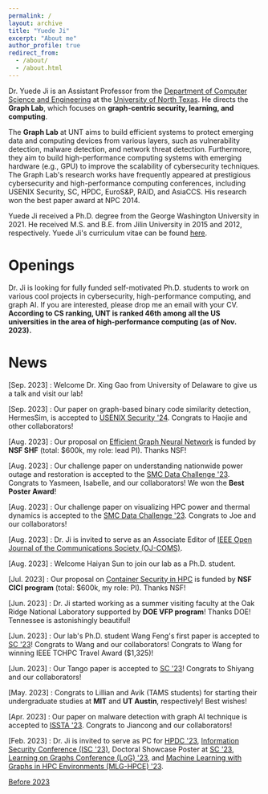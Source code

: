 ```yaml
---
permalink: /
layout: archive
title: "Yuede Ji"
excerpt: "About me"
author_profile: true
redirect_from:
  - /about/
  - /about.html
---
```


Dr. Yuede Ji is an Assistant Professor from the [Department of Computer Science and Engineering](https://computerscience.engineering.unt.edu/) at the [University of North Texas](https://www.unt.edu/).
He directs the <strong>Graph Lab</strong>, which focuses on <strong>graph-centric security, learning, and computing</strong>.

The <strong>Graph Lab</strong> at UNT aims to build efficient systems to protect emerging data and computing devices from various layers, such as vulnerability detection, malware detection, and network threat detection.
Furthermore, they aim to build high-performance computing systems with emerging hardware (e.g., GPU) to improve the scalability of cybersecurity techniques.
The Graph Lab's research works have frequently appeared at prestigious cybersecurity and high-performance computing conferences, including USENIX Security, SC, HPDC, EuroS&P, RAID, and AsiaCCS. His research won the best paper award at NPC 2014.

Yuede Ji received a Ph.D. degree from the George Washington University in 2021. He received M.S. and B.E. from Jilin University in 2015 and 2012, respectively. Yuede Ji's curriculum vitae can be found [here](../files/cv_yuede.pdf).

Openings
======
Dr. Ji is looking for fully funded self-motivated Ph.D. students to work on various cool projects in cybersecurity, high-performance computing, and graph AI. If you are interested, please drop me an email with your CV. <strong>According to CS ranking, UNT is ranked 46th among all the US universities in the area of high-performance computing (as of Nov. 2023).</strong>


News
======

[Sep. 2023] : Welcome Dr. Xing Gao from University of Delaware to give us a talk and visit our lab!

[Sep. 2023] : Our paper on graph-based binary code similarity detection, HermesSim, is accepted to [USENIX Security \'24](https://www.usenix.org/conference/usenixsecurity24). Congrats to Haojie and other collaborators!

[Aug. 2023] : Our proposal on [Efficient Graph Neural Network](https://www.nsf.gov/awardsearch/showAward?AWD_ID=2331301&HistoricalAwards=false) is funded by <strong>NSF SHF</strong> (total: $600k, my role: lead PI). Thanks NSF!

[Aug. 2023] : Our challenge paper on understanding nationwide power outage and restoration is accepted to the [SMC Data Challenge \'23](https://smc-datachallenge.ornl.gov/). Congrats to Yasmeen, Isabelle, and our collaborators! We won the <strong>Best Poster Award</strong>!

[Aug. 2023] : Our challenge paper on visualizing HPC power and thermal dynamics is accepted to the [SMC Data Challenge \'23](https://smc-datachallenge.ornl.gov/). Congrats to Joe and our collaborators!

[Aug. 2023] : Dr. Ji is invited to serve as an Associate Editor of [IEEE Open Journal of the Communications Society (OJ-COMS)](https://www.comsoc.org/publications/journals/ieee-ojcoms).

[Aug. 2023] : Welcome Haiyan Sun to join our lab as a Ph.D. student.

[Jul. 2023] : Our proposal on [Container Security in HPC](https://www.nsf.gov/awardsearch/showAward?AWD_ID=2319975&HistoricalAwards=false) is funded by <strong>NSF CICI program</strong> (total: $600k, my role: PI). Thanks NSF!

[Jun. 2023] : Dr. Ji started working as a summer visiting faculty at the Oak Ridge National Laboratory supported by <strong>DOE VFP program</strong>! Thanks DOE! Tennessee is astonishingly beautiful!

[Jun. 2023] : Our lab's Ph.D. student Wang Feng's first paper is accepted to [SC \'23](https://sc23.supercomputing.org/)! Congrats to Wang and our collaborators! 
Congrats to Wang for winning IEEE TCHPC Travel Award ($1,325)!

[Jun. 2023] : Our Tango paper is accepted to [SC \'23](https://sc23.supercomputing.org/)! Congrats to Shiyang and our collaborators!

[May. 2023] : Congrats to Lillian and Avik (TAMS students) for starting their undergraduate studies at <strong>MIT</strong> and <strong>UT Austin</strong>, respectively! Best wishes!

[Apr. 2023] : Our paper on malware detection with graph AI technique is accepted to [ISSTA \'23](https://conf.researchr.org/home/issta-2023). Congrats to Jiancong and our collaborators!

[Feb. 2023] : Dr. Ji is invited to serve as PC for [HPDC \'23](https://www.hpdc.org/2023/), [Information Security Conference (ISC \'23)](https://isc23.cs.rug.nl/), Doctoral Showcase Poster at [SC \'23](https://sc23.supercomputing.org/), [Learning on Graphs Conference (LoG) \'23](https://logconference.org/), and [Machine Learning with Graphs in HPC Environments (MLG-HPCE) \'23](https://ornl.github.io/MLHPC).

[Before 2023](./news)
